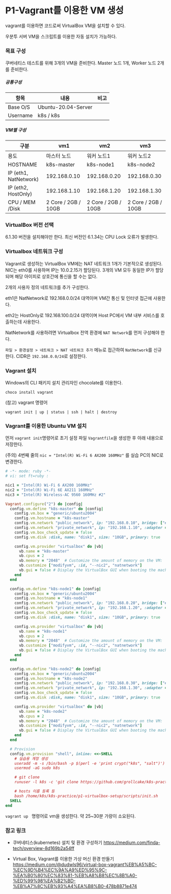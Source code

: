# P1-Vagrant를 이용한 VM 생성

vagrant를 이용하면 코드로써 VirtualBox VM을 설치할 수 있다. 

우분투 서버 VM을 스크립트를 이용한 자동 설치가 가능하다. 



### 목표 구성

쿠버네티스 테스트를 위해 3개의 VM을 준비한다. Master 노드 1개, Worker 노드 2개를 준비한다.

##### 공통구성

| 항목     | 내용                | 비고 |
| -------- | ------------------- | ---- |
| Base O/S | Ubuntu-20.04-Server |      |
| Username | k8s / k8s           |      |

##### VM별 구성

| 구분                  | vm1                 | vm2                 | vm3                 |
| --------------------- | ------------------- | ------------------- | ------------------- |
| 용도                  | 마스터 노드         | 워커 노드1          | 워커 노드2          |
| HOSTNAME              | k8s-master          | k8s-node1           | k8s-node2           |
| IP (eth1, NatNetwork) | 192.168.0.10        | 192.168.0.20        | 192.168.0.30        |
| IP (eth2, HostOnly)   | 192.168.1.10        | 192.168.1.20        | 192.168.1.30        |
| CPU / MEM /Disk       | 2 Core / 2GB / 10GB | 2 Core / 2GB / 10GB | 2 Core / 2GB / 10GB |



### VirtualBox 버전 선택

6.1.30 버전을 설치해야만 한다. 최신 버전인 6.1.34는 CPU Lock 오류가 발생한다.



### Virtualbox 네트워크 구성

Vagrant로 생성하는 VirtualBox VM에는 NAT 네트워크 1개가 기본적으로 생성된다. NIC는 eth0를 사용하며 IP는 10.0.2.15가 할당된다. 3개의 VM 모두 동일한 IP가 할당되며 해당 아이피로 상호간에 통신을 할 수는 없다.

2개의 사용자 정의 네트워크를 추가 구성한다. 

eth1은 NatNetwork로 192.168.0.0/24 대역이며 VM간 통신 및 인터넷 접근에 사용한다.

eth2는 HostOnly로 192.168.100.0/24 대역이며 Host PC에서 VM 내부 서비스를 호출하는데 사용한다.

NatNetwork를 사용하려면 Virtualbox 전역 환경에 `NAT Network`를 먼저 구성해야 한다.

`파일 > 환경설정 > 네트워크 > NAT 네트워크 추가` 메뉴로 접근하여 `NatNetwork`를 신규한다. CIDR은 `192.168.0.0/24`로 설정한다.



### Vagrant 설치

Windows의 CLI 패키지 설치 관리자인 chocolate를 이용한다.

```
choco install vagrant
```

(참고) vagrant 명령어

```
vagrant init | up | status | ssh | halt | destroy
```



### Vagrant를 이용한 Ubuntu VM 설치

먼저 `vagrant init`명령어로 초기 설정 파일 `Vagrantfile`을 생성한 후 아래 내용으로 저장한다.

(주의) 4번째 줄의 `nic = "Intel(R) Wi-Fi 6 AX200 160MHz"` 를 실습 PC의 NIC로 변경한다.

```ruby
# -*- mode: ruby -*-
# vi: set ft=ruby :

nic1 = "Intel(R) Wi-Fi 6 AX200 160MHz"
nic2 = "Intel(R) Wi-Fi 6E AX211 160MHz"
nic3 = "Intel(R) Wireless-AC 9560 160MHz #2"

Vagrant.configure("2") do |config|
  config.vm.define "k8s-master" do |config|
    config.vm.box = "generic/ubuntu2004"
    config.vm.hostname = "k8s-master"
    config.vm.network "public_network", ip: "192.168.0.10", bridge: ["#{nic1}", "#{nic2}", "#{nic3}"]
    config.vm.network "private_network", ip: "192.168.1.10", :adapter => 3
    config.vm.box_check_update = false
    config.vm.disk :disk, name: "disk1", size: "10GB", primary: true

    config.vm.provider "virtualbox" do |vb|
      vb.name = "k8s-master"
      vb.cpus = 2
      vb.memory = "2048"  # Customize the amount of memory on the VM:
      vb.customize ["modifyvm", :id, "--nic2", "natnetwork"]
      vb.gui = false # Display the VirtualBox GUI when booting the machine
    end
  end

  config.vm.define "k8s-node1" do |config|
    config.vm.box = "generic/ubuntu2004"
    config.vm.hostname = "k8s-node1"
    config.vm.network "public_network", ip: "192.168.0.20", bridge: ["#{nic1}", "#{nic2}", "#{nic3}"]
    config.vm.network "private_network", ip: "192.168.1.20", :adapter => 3
    config.vm.box_check_update = false
    config.vm.disk :disk, name: "disk1", size: "10GB", primary: true

    config.vm.provider "virtualbox" do |vb|
      vb.name = "k8s-node1"
      vb.cpus = 2
      vb.memory = "2048"  # Customize the amount of memory on the VM:
      vb.customize ["modifyvm", :id, "--nic2", "natnetwork"]
      vb.gui = false # Display the VirtualBox GUI when booting the machine
    end
  end

  config.vm.define "k8s-node2" do |config|
    config.vm.box = "generic/ubuntu2004"
    config.vm.hostname = "k8s-node2"
    config.vm.network "public_network", ip: "192.168.0.30", bridge: ["#{nic1}", "#{nic2}", "#{nic3}"]
    config.vm.network "private_network", ip: "192.168.1.30", :adapter => 3
    config.vm.box_check_update = false
    config.vm.disk :disk, name: "disk1", size: "10GB", primary: true

    config.vm.provider "virtualbox" do |vb|
      vb.name = "k8s-node2"
      vb.cpus = 2
      vb.memory = "2048"  # Customize the amount of memory on the VM:
      vb.customize ["modifyvm", :id, "--nic2", "natnetwork"]
      vb.gui = false # Display the VirtualBox GUI when booting the machine
    end
  end

  # Provision
  config.vm.provision "shell", inline: <<-SHELL
    # 실습용 계정 생성
    useradd -m -s /bin/bash -p $(perl -e 'print crypt("k8s", "salt")') k8s
    usermod -aG sudo k8s

    # git clone
    runuser -l k8s -c 'git clone https://github.com/grollcake/k8s-practice.git'

    # hosts 이름 등록 등
    bash /home/k8s/k8s-practice/p1-virtualbox-setup/scripts/init.sh
  SHELL
end
```



`vagrant up ` 명령어로 vm을 생성한다. 약 25~30분 가량이 소요된다.



### 참고 링크

* 쿠버네티스(kubernetes) 설치 및 환경 구성하기 https://medium.com/finda-tech/overview-8d169b2a54ff

* Virtual Box, Vagrant를 이용한 가상 머신 환경 만들기 https://medium.com/@dudwls96/virtual-box-vagrant%EB%A5%BC-%EC%9D%B4%EC%9A%A9%ED%95%9C-%EA%B0%80%EC%83%81-%EB%A8%B8%EC%8B%A0-%ED%99%98%EA%B2%BD-%EB%A7%8C%EB%93%A4%EA%B8%B0-478b8871e474